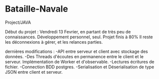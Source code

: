 # Bataille-Navale
Project/JAVA

Début du projet : Vendredi 13 Fevrier, en partant de très peu de connaissances. Développement personnel, seul.
Projet finis à 80%
Il reste les déconnexions à gérer, et les relances parties.

dernières modifications :
-API entre serveur et client avec stockage des données.
-Des Threads d'écoutes en permanence entre le client et le serveur. Implémentation de Worker et d'observable.
-Lectures écritures de fichier.
-Connection BDD postgres.
-Serialisation et Déserialisation de type JSON entre client et serveur.
